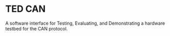 # TED CAN

A software interface for Testing, Evaluating, and Demonstrating a hardware testbed for the CAN protocol.